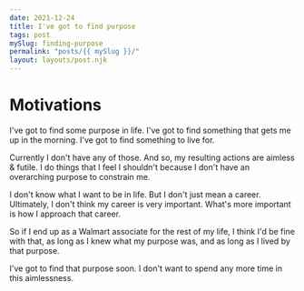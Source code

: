 ```yaml
---
date: 2021-12-24
title: I've got to find purpose
tags: post
mySlug: finding-purpose
permalink: "posts/{{ mySlug }}/"
layout: layouts/post.njk
---
```


# Motivations
I've got to find some purpose in life. I've got to find something that gets me up in the morning. I've got to find something to live for. 

Currently I don't have any of those. And so, my resulting actions are aimless & futile. I do things that I feel I shouldn't because I don't have an overarching purpose to constrain me.

I don't know what I want to be in life. But I don't just mean a career. Ultimately, I don't think my career is very important. What's more important is how I approach that career.

So if I end up as a Walmart associate for the rest of my life, I think I'd be fine with that, as long as I knew what my purpose was, and as long as I lived by that purpose. 

I've got to find that purpose soon. I don't want to spend any more time in this aimlessness.

